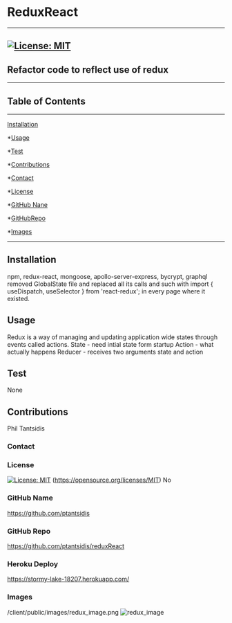  # ReduxReact 
____
  ## [![License: MIT](https://img.shields.io/badge/License-MIT-yellow.svg)](https://opensource.org/licenses/MIT) 
   
  ## Refactor code to reflect use of redux
____  
  ## Table of Contents
____
  [Installation](#installation)

  *[Usage](#usage)
  
  *[Test](#test)

  *[Contributions](#contributions)

  *[Contact](#contact)

  *[License](#license)

  *[GitHub Nane](#githubname)

  *[GitHubRepo](#githubrepo)

  *[Images](#images)
____  
  ## Installation
  npm, redux-react, mongoose, apollo-server-express, bycrypt, graphql
   removed GlobalState file and replaced all its calls and such with import { useDispatch, useSelector } from 'react-redux';  in every page where it existed.

  ## Usage
  Redux is a way of managing and updating application wide states through events called actions.
  State - need intial state form startup
  Action - what actually happens
  Reducer - receives two arguments state and action

  ## Test
  None

  ## Contributions
  Phil Tantsidis
    
  ###  Contact
  
    
  ### License
  [![License: MIT](https://img.shields.io/badge/License-MIT-yellow.svg)](https://opensource.org/licenses/MIT)
  (https://opensource.org/licenses/MIT)
  No

   
  ### GitHub Name
  https://github.com/ptantsidis
  
  ### GitHub Repo
   https://github.com/ptantsidis/reduxReact

  ### Heroku Deploy
  https://stormy-lake-18207.herokuapp.com/

  ### Images  
 /client/public/images/redux_image.png
![redux_image](https://user-images.githubusercontent.com/90045665/147580722-c3f11fd7-d3a0-49d0-81f8-b4d8a2918f31.png)
